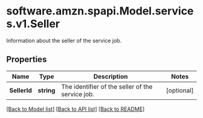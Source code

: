 # software.amzn.spapi.Model.services.v1.Seller
Information about the seller of the service job.

## Properties

Name | Type | Description | Notes
------------ | ------------- | ------------- | -------------
**SellerId** | **string** | The identifier of the seller of the service job. | [optional] 

[[Back to Model list]](../README.md#documentation-for-models) [[Back to API list]](../README.md#documentation-for-api-endpoints) [[Back to README]](../README.md)

